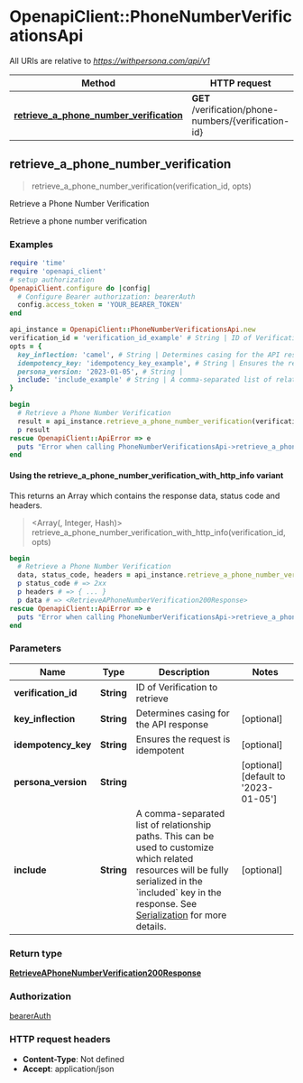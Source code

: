 # OpenapiClient::PhoneNumberVerificationsApi

All URIs are relative to *https://withpersona.com/api/v1*

| Method | HTTP request | Description |
| ------ | ------------ | ----------- |
| [**retrieve_a_phone_number_verification**](PhoneNumberVerificationsApi.md#retrieve_a_phone_number_verification) | **GET** /verification/phone-numbers/{verification-id} | Retrieve a Phone Number Verification |


## retrieve_a_phone_number_verification

> <RetrieveAPhoneNumberVerification200Response> retrieve_a_phone_number_verification(verification_id, opts)

Retrieve a Phone Number Verification

Retrieve a phone number verification

### Examples

```ruby
require 'time'
require 'openapi_client'
# setup authorization
OpenapiClient.configure do |config|
  # Configure Bearer authorization: bearerAuth
  config.access_token = 'YOUR_BEARER_TOKEN'
end

api_instance = OpenapiClient::PhoneNumberVerificationsApi.new
verification_id = 'verification_id_example' # String | ID of Verification to retrieve
opts = {
  key_inflection: 'camel', # String | Determines casing for the API response
  idempotency_key: 'idempotency_key_example', # String | Ensures the request is idempotent
  persona_version: '2023-01-05', # String | 
  include: 'include_example' # String | A comma-separated list of relationship paths. This can be used to customize which related resources will be fully serialized in the `included` key in the response. See [Serialization](https://docs.withpersona.com/reference/serialization#inclusion-of-related-resources) for more details.
}

begin
  # Retrieve a Phone Number Verification
  result = api_instance.retrieve_a_phone_number_verification(verification_id, opts)
  p result
rescue OpenapiClient::ApiError => e
  puts "Error when calling PhoneNumberVerificationsApi->retrieve_a_phone_number_verification: #{e}"
end
```

#### Using the retrieve_a_phone_number_verification_with_http_info variant

This returns an Array which contains the response data, status code and headers.

> <Array(<RetrieveAPhoneNumberVerification200Response>, Integer, Hash)> retrieve_a_phone_number_verification_with_http_info(verification_id, opts)

```ruby
begin
  # Retrieve a Phone Number Verification
  data, status_code, headers = api_instance.retrieve_a_phone_number_verification_with_http_info(verification_id, opts)
  p status_code # => 2xx
  p headers # => { ... }
  p data # => <RetrieveAPhoneNumberVerification200Response>
rescue OpenapiClient::ApiError => e
  puts "Error when calling PhoneNumberVerificationsApi->retrieve_a_phone_number_verification_with_http_info: #{e}"
end
```

### Parameters

| Name | Type | Description | Notes |
| ---- | ---- | ----------- | ----- |
| **verification_id** | **String** | ID of Verification to retrieve |  |
| **key_inflection** | **String** | Determines casing for the API response | [optional] |
| **idempotency_key** | **String** | Ensures the request is idempotent | [optional] |
| **persona_version** | **String** |  | [optional][default to &#39;2023-01-05&#39;] |
| **include** | **String** | A comma-separated list of relationship paths. This can be used to customize which related resources will be fully serialized in the &#x60;included&#x60; key in the response. See [Serialization](https://docs.withpersona.com/reference/serialization#inclusion-of-related-resources) for more details. | [optional] |

### Return type

[**RetrieveAPhoneNumberVerification200Response**](RetrieveAPhoneNumberVerification200Response.md)

### Authorization

[bearerAuth](../README.md#bearerAuth)

### HTTP request headers

- **Content-Type**: Not defined
- **Accept**: application/json

